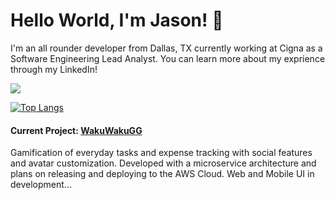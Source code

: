 # Hello World, I'm Jason! 🌱
I'm an all rounder developer from Dallas, TX currently working at Cigna as a Software Engineering Lead Analyst. You can learn more about my exprience through my LinkedIn!

<a href="https://www.linkedin.com/in/dinhjdev/"><img src="https://img.shields.io/badge/LinkedIn-0077B5?style=for-the-badge&logo=linkedin&logoColor=white"/></a>

[![Top Langs](https://github-readme-stats.vercel.app/api/top-langs/?username=dinhjdev&layout=compact)](https://github.com/anuraghazra/github-readme-stats)

#### Current Project: [WakuWakuGG](https://github.com/WakuWakuGG)
Gamification of everyday tasks and expense tracking with social features and avatar customization.
Developed with a microservice architecture and plans on releasing and deploying to the AWS Cloud.
Web and Mobile UI in development...

<!---
DinhJDev/DinhJDev is a ✨ special ✨ repository because its `README.md` (this file) appears on your GitHub profile.
You can click the Preview link to take a look at your changes.
--->
